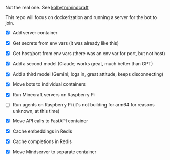 Not the real one. See [kolbytn/mindcraft](https://github.com/kolbytn/mindcraft)

This repo will focus on dockerization and running a server for the bot to join.

- [X] Add server container
- [X] Get secrets from env vars (it was already like this)
- [X] Get host/port from env vars (there was an env var for port, but not host)
- [X] Add a second model (Claude; works great, much better than GPT)
- [X] Add a third model (Gemini; logs in, great attitude, keeps disconnecting)
- [X] Move bots to individual containers
- [X] Run Minecraft servers on Raspberry Pi
- [ ] Run agents on Raspberry Pi (it's not building for arm64 for reasons unknown, at this time)
- [X] Move API calls to FastAPI container
- [X] Cache embeddings in Redis
- [X] Cache completions in Redis
- [X] Move Mindserver to separate container

